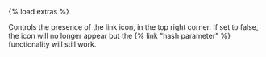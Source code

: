 {% load extras %}

Controls the presence of the link icon, in the top right corner. If set to
false, the icon will no longer appear but the {% link "hash parameter" %}
functionality will still work. 
